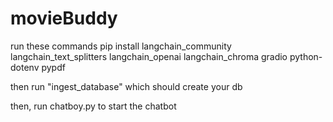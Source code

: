 # movieBuddy


run these commands 
pip install langchain_community langchain_text_splitters langchain_openai langchain_chroma gradio python-dotenv pypdf

then run "ingest_database" which should create your db 

then, run chatboy.py to start the chatbot